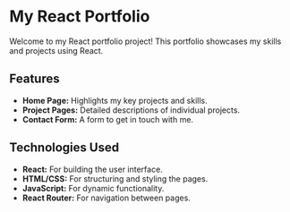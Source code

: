 # My React Portfolio

Welcome to my React portfolio project! This portfolio showcases my skills and projects using React.

## Features

- **Home Page:** Highlights my key projects and skills.
- **Project Pages:** Detailed descriptions of individual projects.
- **Contact Form:** A form to get in touch with me.

## Technologies Used

- **React:** For building the user interface.
- **HTML/CSS:** For structuring and styling the pages.
- **JavaScript:** For dynamic functionality.
- **React Router:** For navigation between pages.
